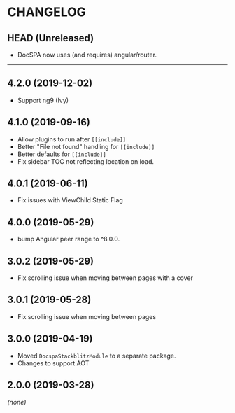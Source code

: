 CHANGELOG
=========

## HEAD (Unreleased)
* DocSPA now uses (and requires) angular/router.

--------------------

## 4.2.0 (2019-12-02)
* Support ng9 (Ivy)

## 4.1.0 (2019-09-16)
* Allow plugins to run after `[[include]]`
* Better "File not found" handling for `[[include]]`
* Better defaults for `[[include]]`
* Fix sidebar TOC not reflecting location on load.

## 4.0.1 (2019-06-11)
* Fix issues with ViewChild Static Flag

## 4.0.0 (2019-05-29)
* bump Angular peer range to ^8.0.0.

## 3.0.2 (2019-05-29)
* Fix scrolling issue when moving between pages with a cover

## 3.0.1 (2019-05-28)
* Fix scrolling issue when moving between pages

## 3.0.0 (2019-04-19)
* Moved `DocspaStackblitzModule` to a separate package.
* Changes to support AOT

## 2.0.0 (2019-03-28)
_(none)_

